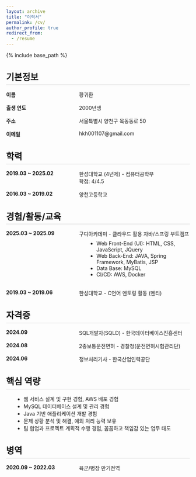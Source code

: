 ```yaml
---
layout: archive
title: "이력서"
permalink: /cv/
author_profile: true
redirect_from:
  - /resume
---
```


<style>
/* 기본 타이틀 스타일 */
h1 {
  margin-bottom: 2rem;
  font-size: 2rem;
}
h2 {
  margin-top: 2rem;
  margin-bottom: 1rem;
  font-size: 1.5rem;
  border-bottom: 1px solid #ccc;
  padding-bottom: 0.3rem;
}

/* 학력/경험 테이블 스타일 */
.cv-item {
  display: flex;
  margin-bottom: 1rem;
}
.cv-date {
  width: 200px;
  flex-shrink: 0;
  font-weight: bold;
}
.cv-content {
  flex-grow: 1;
}

/* 자격증/핵심역량 등 목록 스타일 */
ul {
  margin: 0.5rem 0 1rem 1.5rem;
}
</style>


{% include base_path %}

<h2>기본정보</h2>
<div class="cv-item">
  <div class="cv-date">이름</div>
  <div class="cv-content">황귀환</div>
</div>
<div class="cv-item">
  <div class="cv-date">출생 연도</div>
  <div class="cv-content">2000년생</div>
</div>
<div class="cv-item">
  <div class="cv-date">주소</div>
  <div class="cv-content">서울특별시 양천구 목동동로 50</div>
</div>
<div class="cv-item">
  <div class="cv-date">이메일</div>
  <div class="cv-content">hkh001107@gmail.com</div>
</div>

<h2>학력</h2>
<div class="cv-item">
  <div class="cv-date">2019.03 ~ 2025.02</div>
  <div class="cv-content">
    한성대학교 (4년제) - 컴퓨터공학부<br>
    학점: 4/4.5
  </div>
</div>
<div class="cv-item">
  <div class="cv-date">2016.03 ~ 2019.02</div>
  <div class="cv-content">
    양천고등학교
  </div>
</div>

<h2>경험/활동/교육</h2>
<div class="cv-item">
  <div class="cv-date">2025.03 ~ 2025.09</div>
  <div class="cv-content">
    구디아카데미 - 클라우드 활용 자바/스프링 부트캠프
    <ul>
      <li>Web Front-End (UI): HTML, CSS, JavaScript, JQuery</li>
      <li>Web Back-End: JAVA, Spring Framework, MyBatis, JSP</li>
      <li>Data Base: MySQL</li>
      <li>CI/CD: AWS, Docker</li>
    </ul>
  </div>
</div>
<div class="cv-item">
  <div class="cv-date">2019.03 ~ 2019.06</div>
  <div class="cv-content">
    한성대학교 - C언어 멘토링 활동 (멘티)
  </div>
</div>

<h2>자격증</h2>
<div class="cv-item">
  <div class="cv-date">2024.09</div>
  <div class="cv-content">SQL개발자(SQLD) - 한국데이터베이스진흥센터</div>
</div>
<div class="cv-item">
  <div class="cv-date">2024.08</div>
  <div class="cv-content">2종보통운전면허 - 경찰청(운전면허시험관리단)</div>
</div>
<div class="cv-item">
  <div class="cv-date">2024.06</div>
  <div class="cv-content">정보처리기사 - 한국산업인력공단</div>
</div>

<h2>핵심 역량</h2>
<ul>
  <li>웹 서비스 설계 및 구현 경험, AWS 배포 경험</li>
  <li>MySQL 데이터베이스 설계 및 관리 경험</li>
  <li>Java 기반 애플리케이션 개발 경험</li>
  <li>문제 상황 분석 및 해결, 예외 처리 능력 보유</li>
  <li>팀 협업과 프로젝트 계획적 수행 경험, 꼼꼼하고 책임감 있는 업무 태도</li>
</ul>

<h2>병역</h2>
<div class="cv-item">
  <div class="cv-date">2020.09 ~ 2022.03</div>
  <div class="cv-content">육군/병장 만기전역</div>
</div>

